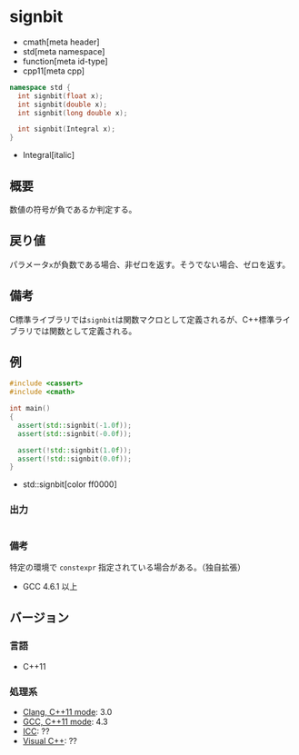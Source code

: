 # signbit
* cmath[meta header]
* std[meta namespace]
* function[meta id-type]
* cpp11[meta cpp]

```cpp
namespace std {
  int signbit(float x);
  int signbit(double x);
  int signbit(long double x);

  int signbit(Integral x);
}
```
* Integral[italic]

## 概要
数値の符号が負であるか判定する。


## 戻り値
パラメータ`x`が負数である場合、非ゼロを返す。そうでない場合、ゼロを返す。


## 備考
C標準ライブラリでは`signbit`は関数マクロとして定義されるが、C++標準ライブラリでは関数として定義される。


## 例
```cpp
#include <cassert>
#include <cmath>

int main()
{
  assert(std::signbit(-1.0f));
  assert(std::signbit(-0.0f));

  assert(!std::signbit(1.0f));
  assert(!std::signbit(0.0f));
}
```
* std::signbit[color ff0000]

### 出力
```
```

### 備考
特定の環境で `constexpr` 指定されている場合がある。（独自拡張）

- GCC 4.6.1 以上


## バージョン
### 言語
- C++11

### 処理系
- [Clang, C++11 mode](/implementation.md#clang): 3.0
- [GCC, C++11 mode](/implementation.md#gcc): 4.3
- [ICC](/implementation.md#icc): ??
- [Visual C++](/implementation.md#visual_cpp): ??
